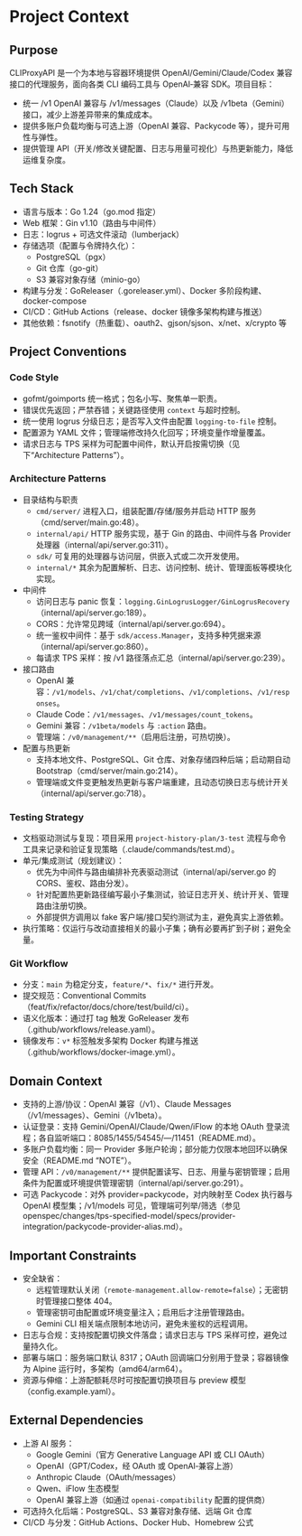 # Project Context

## Purpose
CLIProxyAPI 是一个为本地与容器环境提供 OpenAI/Gemini/Claude/Codex 兼容接口的代理服务，面向各类 CLI 编码工具与 OpenAI‑兼容 SDK。项目目标：
- 统一 /v1 OpenAI 兼容与 /v1/messages（Claude）以及 /v1beta（Gemini）接口，减少上游差异带来的集成成本。
- 提供多账户负载均衡与可选上游（OpenAI 兼容、Packycode 等），提升可用性与弹性。
- 提供管理 API（开关/修改关键配置、日志与用量可视化）与热更新能力，降低运维复杂度。

## Tech Stack
- 语言与版本：Go 1.24（go.mod 指定）
- Web 框架：Gin v1.10（路由与中间件）
- 日志：logrus + 可选文件滚动（lumberjack）
- 存储选项（配置与令牌持久化）：
  - PostgreSQL（pgx）
  - Git 仓库（go-git）
  - S3 兼容对象存储（minio-go）
- 构建与分发：GoReleaser（.goreleaser.yml）、Docker 多阶段构建、docker-compose
- CI/CD：GitHub Actions（release、docker 镜像多架构构建与推送）
- 其他依赖：fsnotify（热重载）、oauth2、gjson/sjson、x/net、x/crypto 等

## Project Conventions

### Code Style
- gofmt/goimports 统一格式；包名小写、聚焦单一职责。
- 错误优先返回；严禁吞错；关键路径使用 `context` 与超时控制。
- 统一使用 logrus 分级日志；是否写入文件由配置 `logging-to-file` 控制。
- 配置源为 YAML 文件；管理端修改持久化回写；环境变量作增量覆盖。
- 请求日志与 TPS 采样为可配置中间件，默认开启按需切换（见下“Architecture Patterns”）。

### Architecture Patterns
- 目录结构与职责
  - `cmd/server/` 进程入口，组装配置/存储/服务并启动 HTTP 服务（cmd/server/main.go:48）。
  - `internal/api/` HTTP 服务实现，基于 Gin 的路由、中间件与各 Provider 处理器（internal/api/server.go:311）。
  - `sdk/` 可复用的处理器与访问层，供嵌入式或二次开发使用。
  - `internal/*` 其余为配置解析、日志、访问控制、统计、管理面板等模块化实现。
- 中间件
  - 访问日志与 panic 恢复：`logging.GinLogrusLogger/GinLogrusRecovery`（internal/api/server.go:189）。
  - CORS：允许常见跨域（internal/api/server.go:694）。
  - 统一鉴权中间件：基于 `sdk/access.Manager`，支持多种凭据来源（internal/api/server.go:860）。
  - 每请求 TPS 采样：按 /v1 路径落点汇总（internal/api/server.go:239）。
- 接口路由
  - OpenAI 兼容：`/v1/models`、`/v1/chat/completions`、`/v1/completions`、`/v1/responses`。
  - Claude Code：`/v1/messages`、`/v1/messages/count_tokens`。
  - Gemini 兼容：`/v1beta/models` 与 `:action` 路由。
  - 管理端：`/v0/management/**`（启用后注册，可热切换）。
- 配置与热更新
  - 支持本地文件、PostgreSQL、Git 仓库、对象存储四种后端；启动期自动 Bootstrap（cmd/server/main.go:214）。
  - 管理端或文件变更触发热更新与客户端重建，且动态切换日志与统计开关（internal/api/server.go:718）。

### Testing Strategy
- 文档驱动测试与复现：项目采用 `project-history-plan/3-test` 流程与命令工具来记录和验证复现策略（.claude/commands/test.md）。
- 单元/集成测试（规划建议）：
  - 优先为中间件与路由编排补充表驱动测试（internal/api/server.go 的 CORS、鉴权、路由分发）。
  - 针对配置热更新路径编写最小子集测试，验证日志开关、统计开关、管理路由注册切换。
  - 外部提供方调用以 fake 客户端/接口契约测试为主，避免真实上游依赖。
- 执行策略：仅运行与改动直接相关的最小子集；确有必要再扩到子树；避免全量。

### Git Workflow
- 分支：`main` 为稳定分支，`feature/*`、`fix/*` 进行开发。
- 提交规范：Conventional Commits（feat/fix/refactor/docs/chore/test/build/ci）。
- 语义化版本：通过打 tag 触发 GoReleaser 发布（.github/workflows/release.yaml）。
- 镜像发布：`v*` 标签触发多架构 Docker 构建与推送（.github/workflows/docker-image.yml）。

## Domain Context
- 支持的上游/协议：OpenAI 兼容（/v1）、Claude Messages（/v1/messages）、Gemini（/v1beta）。
- 认证登录：支持 Gemini/OpenAI/Claude/Qwen/iFlow 的本地 OAuth 登录流程；各自监听端口：8085/1455/54545/—/11451（README.md）。
- 多账户负载均衡：同一 Provider 多账户轮询；部分能力仅限本地回环以确保安全（README.md “NOTE”）。
- 管理 API：`/v0/management/**` 提供配置读写、日志、用量与密钥管理；启用条件为配置或环境提供管理密钥（internal/api/server.go:291）。
- 可选 Packycode：对外 provider=packycode，对内映射至 Codex 执行器与 OpenAI 模型集；/v1/models 可见，管理端可列举/筛选（参见 openspec/changes/tps-specified-model/specs/provider-integration/packycode-provider-alias.md）。

## Important Constraints
- 安全缺省：
  - 远程管理默认关闭（`remote-management.allow-remote=false`）；无密钥时管理接口整体 404。
  - 管理密钥可由配置或环境变量注入；启用后才注册管理路由。
  - Gemini CLI 相关端点限制本地访问，避免未鉴权的远程调用。
- 日志与合规：支持按配置切换文件落盘；请求日志与 TPS 采样可控，避免过量持久化。
- 部署与端口：服务端口默认 8317；OAuth 回调端口分别用于登录；容器镜像为 Alpine 运行时，多架构（amd64/arm64）。
- 资源与伸缩：上游配额耗尽时可按配置切换项目与 preview 模型（config.example.yaml）。

## External Dependencies
- 上游 AI 服务：
  - Google Gemini（官方 Generative Language API 或 CLI OAuth）
  - OpenAI（GPT/Codex，经 OAuth 或 OpenAI‑兼容上游）
  - Anthropic Claude（OAuth/messages）
  - Qwen、iFlow 生态模型
  - OpenAI 兼容上游（如通过 `openai-compatibility` 配置的提供商）
- 可选持久化后端：PostgreSQL、S3 兼容对象存储、远端 Git 仓库
- CI/CD 与分发：GitHub Actions、Docker Hub、Homebrew 公式

